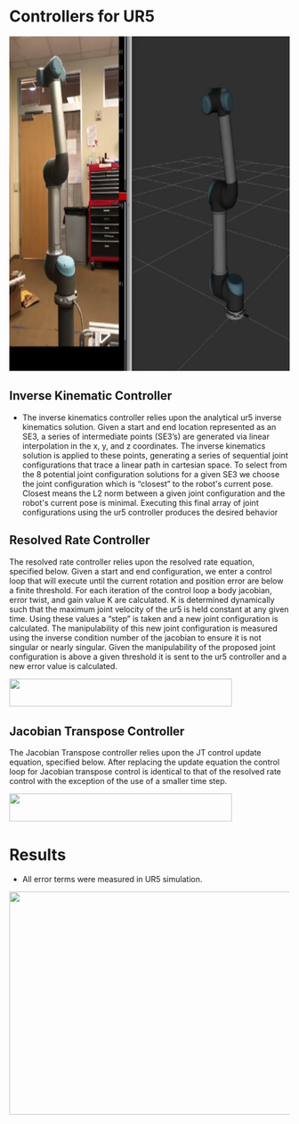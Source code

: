 # Controllers for UR5

<img src="images/ur5_RVIZ.png" width="720" height="600" />

## Inverse Kinematic Controller 

* The inverse kinematics controller relies upon the analytical ur5 inverse kinematics solution.
Given a start and end location represented as an SE3, a series of intermediate points (SE3’s)
are generated via linear interpolation in the x, y, and z coordinates. The inverse kinematics solution
is applied to these points, generating a series of sequential joint configurations that trace a
linear path in cartesian space. To select from the 8 potential joint configuration solutions for a
given SE3 we choose the joint configuration which is “closest” to the robot's current pose.
Closest means the L2 norm between a given joint configuration and the robot's current pose is
minimal. Executing this final array of joint configurations using the ur5 controller produces the
desired behavior


## Resolved Rate Controller 

The resolved rate controller relies upon the resolved rate equation, specified below. 
Given a start and end configuration, we enter a control loop that will execute until the current
rotation and position error are below a finite threshold. For each iteration of the control loop a
body jacobian, error twist, and gain value K are calculated. K is determined dynamically such
that the maximum joint velocity of the ur5 is held constant at any given time. Using these values
a “step” is taken and a new joint configuration is calculated. The manipulability of this new joint
configuration is measured using the inverse condition number of the jacobian to ensure it is not
singular or nearly singular. Given the manipulability of the proposed joint configuration is above
a given threshold it is sent to the ur5 controller and a new error value is calculated.

<img src="images/rr.ong" width="400" height="50" />

## Jacobian Transpose Controller

The Jacobian Transpose controller relies upon the JT control update equation, specified below.
After replacing the update equation the control loop for Jacobian transpose control is identical to
that of the resolved rate control with the exception of the use of a smaller time step.

<img src="images/jt.ong" width="400" height="50" />


# Results 

* All error terms were measured in UR5 simulation.

<img src="images/jt.ong" width="720" height="400" />
